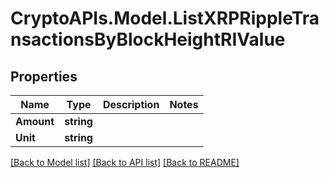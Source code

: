 # CryptoAPIs.Model.ListXRPRippleTransactionsByBlockHeightRIValue

## Properties

Name | Type | Description | Notes
------------ | ------------- | ------------- | -------------
**Amount** | **string** |  | 
**Unit** | **string** |  | 

[[Back to Model list]](../README.md#documentation-for-models) [[Back to API list]](../README.md#documentation-for-api-endpoints) [[Back to README]](../README.md)

